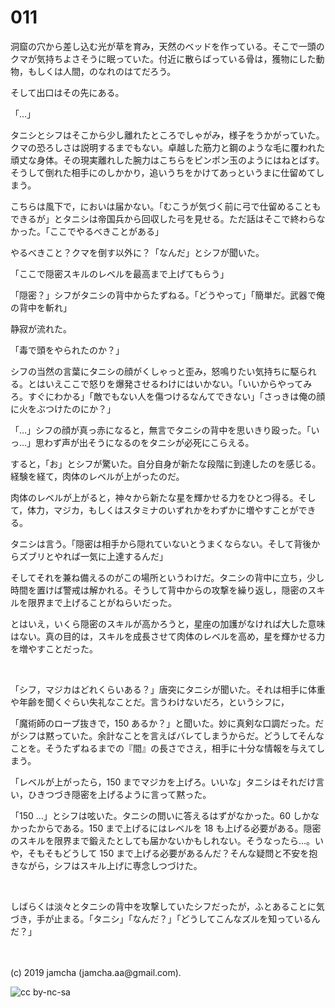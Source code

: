 

# 011

洞窟の穴から差し込む光が草を育み，天然のベッドを作っている。そこで一頭のクマが気持ちよさそうに眠っていた。付近に散らばっている骨は，獲物にした動物，もしくは人間，のなれのはてだろう。

そして出口はその先にある。

「…」

タニシとシフはそこから少し離れたところでしゃがみ，様子をうかがっていた。クマの恐ろしさは説明するまでもない。卓越した筋力と鋼のような毛に覆われた頑丈な身体。その現実離れした腕力はこちらをピンポン玉のようにはねとばす。そうして倒れた相手にのしかかり，追いうちをかけてあっというまに仕留めてしまう。

こちらは風下で，においは届かない。「むこうが気づく前に弓で仕留めることもできるが」とタニシは帝国兵から回収した弓を見せる。ただ話はそこで終わらなかった。「ここでやるべきことがある」

やるべきこと？クマを倒す以外に？「なんだ」とシフが聞いた。

「ここで隠密スキルのレベルを最高まで上げてもらう」

「隠密？」シフがタニシの背中からたずねる。「どうやって」「簡単だ。武器で俺の背中を斬れ」

静寂が流れた。

「毒で頭をやられたのか？」

シフの当然の言葉にタニシの顔がくしゃっと歪み，怒鳴りたい気持ちに駆られる。とはいえここで怒りを爆発させるわけにはいかない。「いいからやってみろ。すぐにわかる」「敵でもない人を傷つけるなんてできない」「さっきは俺の顔に火をぶつけたのにか？」

「…」シフの顔が真っ赤になると，無言でタニシの背中を思いきり殴った。「いっ…」思わず声が出そうになるのをタニシが必死にこらえる。

すると，「お」とシフが驚いた。自分自身が新たな段階に到達したのを感じる。経験を経て，肉体のレベルが上がったのだ。

肉体のレベルが上がると，神々から新たな星を輝かせる力をひとつ得る。そして，体力，マジカ，もしくはスタミナのいずれかをわずかに増やすことができる。

タニシは言う。「隠密は相手から隠れていないとうまくならない。そして背後からズブリとやれば一気に上達するんだ」

そしてそれを兼ね備えるのがこの場所というわけだ。タニシの背中に立ち，少し時間を置けば警戒は解かれる。そうして背中からの攻撃を繰り返し，隠密のスキルを限界まで上げることがねらいだった。

とはいえ，いくら隠密のスキルが高かろうと，星座の加護がなければ大した意味はない。真の目的は，スキルを成長させて肉体のレベルを高め，星を輝かせる力を増やすことだった。

<br>

「シフ，マジカはどれくらいある？」唐突にタニシが聞いた。それは相手に体重や年齢を聞くぐらい失礼なことだ。言うわけないだろ，というシフに，

「魔術師のローブ抜きで，150 あるか？」と聞いた。妙に真剣な口調だった。だがシフは黙っていた。余計なことを言えばバレてしまうからだ。どうしてそんなことを。そうたずねるまでの『間』の長さでさえ，相手に十分な情報を与えてしまう。

「レベルが上がったら，150 までマジカを上げろ。いいな」タニシはそれだけ言い，ひきつづき隠密を上げるように言って黙った。

「150 …」とシフは呟いた。タニシの問いに答えるはずがなかった。60 しかなかったからである。150 まで上げるにはレベルを 18 も上げる必要がある。隠密のスキルを限界まで鍛えたとしても届かないかもしれない。そうなったら…。いや，そもそもどうして 150 まで上げる必要があるんだ？そんな疑問と不安を抱きながら，シフはスキル上げに専念しつづけた。

<br>

しばらくは淡々とタニシの背中を攻撃していたシフだったが，ふとあることに気づき，手が止まる。「タニシ」「なんだ？」「どうしてこんなズルを知っているんだ？」

<br>
<br>
(c) 2019 jamcha (jamcha.aa@gmail.com).

![cc by-nc-sa](https://i.creativecommons.org/l/by-nc-sa/4.0/88x31.png)

